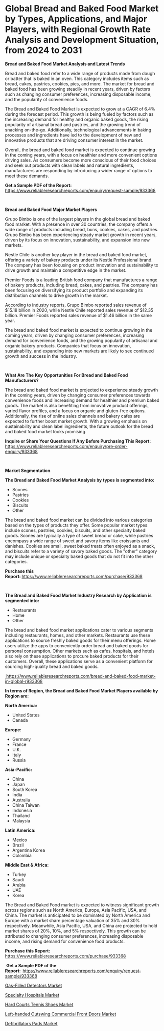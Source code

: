 <p><h1>Global Bread and Baked Food Market by Types, Applications, and Major Players, with Regional Growth Rate Analysis and Development Situation, from 2024 to 2031</h1></p><p><strong>Bread and Baked Food Market Analysis and Latest Trends</strong></p>
<p><p>Bread and baked food refer to a wide range of products made from dough or batter that is baked in an oven. This category includes items such as bread, cakes, pastries, cookies, pies, and more. The market for bread and baked food has been growing steadily in recent years, driven by factors such as changing consumer preferences, increasing disposable income, and the popularity of convenience foods.</p><p>The Bread and Baked Food Market is expected to grow at a CAGR of 6.4% during the forecast period. This growth is being fueled by factors such as the increasing demand for healthy and organic baked goods, the rising popularity of artisanal bread and pastries, and the growing trend of snacking on-the-go. Additionally, technological advancements in baking processes and ingredients have led to the development of new and innovative products that are driving consumer interest in the market.</p><p>Overall, the bread and baked food market is expected to continue growing in the coming years, with a focus on healthier and more convenient options driving sales. As consumers become more conscious of their food choices and seek out products with clean labels and natural ingredients, manufacturers are responding by introducing a wider range of options to meet these demands.</p></p>
<p><strong>Get a Sample PDF of the Report:&nbsp;</strong> <a href="https://www.reliableresearchreports.com/enquiry/request-sample/933368">https://www.reliableresearchreports.com/enquiry/request-sample/933368</a></p>
<p>&nbsp;</p>
<p><strong>Bread and Baked Food Major Market Players</strong></p>
<p><p>Grupo Bimbo is one of the largest players in the global bread and baked food market. With a presence in over 30 countries, the company offers a wide range of products including bread, buns, cookies, cakes, and pastries. Grupo Bimbo has been experiencing steady market growth in recent years, driven by its focus on innovation, sustainability, and expansion into new markets.</p><p>Nestle Chile is another key player in the bread and baked food market, offering a variety of bakery products under its Nestle Professional brand. The company has been focusing on product innovation and sustainability to drive growth and maintain a competitive edge in the market.</p><p>Premier Foods is a leading British food company that manufactures a range of bakery products, including bread, cakes, and pastries. The company has been focusing on diversifying its product portfolio and expanding its distribution channels to drive growth in the market.</p><p>According to industry reports, Grupo Bimbo reported sales revenue of $15.18 billion in 2020, while Nestle Chile reported sales revenue of $12.35 billion. Premier Foods reported sales revenue of $1.46 billion in the same year.</p><p>The bread and baked food market is expected to continue growing in the coming years, driven by changing consumer preferences, increasing demand for convenience foods, and the growing popularity of artisanal and organic bakery products. Companies that focus on innovation, sustainability, and expanding into new markets are likely to see continued growth and success in the industry.</p></p>
<p>&nbsp;</p>
<p><strong>What Are The Key Opportunities For Bread and Baked Food Manufacturers?</strong></p>
<p><p>The bread and baked food market is projected to experience steady growth in the coming years, driven by changing consumer preferences towards convenience foods and increasing demand for healthier and premium baked goods. The market is also benefiting from innovative product offerings, varied flavor profiles, and a focus on organic and gluten-free options. Additionally, the rise of online sales channels and bakery cafes are expected to further boost market growth. With a growing emphasis on sustainability and clean label ingredients, the future outlook for the bread and baked food market looks promising.</p></p>
<p><strong>Inquire or Share Your Questions If Any Before Purchasing This Report:</strong> <a href="https://www.reliableresearchreports.com/enquiry/pre-order-enquiry/933368">https://www.reliableresearchreports.com/enquiry/pre-order-enquiry/933368</a></p>
<p>&nbsp;</p>
<p><strong>Market Segmentation</strong></p>
<p><strong>The Bread and Baked Food Market Analysis by types is segmented into:</strong></p>
<p><ul><li>Scones</li><li>Pastries</li><li>Cookies</li><li>Biscuits</li><li>Other</li></ul></p>
<p><p>The bread and baked food market can be divided into various categories based on the types of products they offer. Some popular market types include scones, pastries, cookies, biscuits, and other specialty baked goods. Scones are typically a type of sweet bread or cake, while pastries encompass a wide range of sweet and savory items like croissants and danishes. Cookies are small, sweet baked treats often enjoyed as a snack, and biscuits refer to a variety of savory baked goods. The "other" category may include unique or specialty baked goods that do not fit into the other categories.</p></p>
<p><strong>Purchase this Report:&nbsp;</strong><a href="https://www.reliableresearchreports.com/purchase/933368">https://www.reliableresearchreports.com/purchase/933368</a></p>
<p>&nbsp;</p>
<p><strong>The Bread and Baked Food Market Industry Research by Application is segmented into:</strong></p>
<p><ul><li>Restaurants</li><li>Home</li><li>Other</li></ul></p>
<p><p>The bread and baked food market applications cater to various segments including restaurants, homes, and other markets. Restaurants use these applications to source freshly baked goods for their menu offerings. Home users utilize the apps to conveniently order bread and baked goods for personal consumption. Other markets such as cafes, hospitals, and hotels also rely on these applications to procure baked products for their customers. Overall, these applications serve as a convenient platform for sourcing high-quality bread and baked goods.</p></p>
<p><a href="https://www.reliableresearchreports.com/bread-and-baked-food-market-in-global-r933368">&nbsp;https://www.reliableresearchreports.com/bread-and-baked-food-market-in-global-r933368</a></p>
<p><strong>In terms of Region, the Bread and Baked Food Market Players available by Region are:</strong></p>
<p>
    <p> <strong> North America: </strong>
        <ul>
            <li>United States</li>
            <li>Canada</li>
        </ul>
        </p> 
    <p> <strong> Europe: </strong>
        <ul>
            <li>Germany</li>
            <li>France</li>
            <li>U.K.</li>
            <li>Italy</li>
            <li>Russia</li>
        </ul>
        </p> 
    <p> <strong> Asia-Pacific: </strong>
        <ul>
            <li>China</li>
            <li>Japan</li>
            <li>South Korea</li>
            <li>India</li>
            <li>Australia</li>
            <li>China Taiwan</li>
            <li>Indonesia</li>
            <li>Thailand</li>
            <li>Malaysia</li>
        </ul>
        </p> 
    <p> <strong> Latin America: </strong>
        <ul>
            <li>Mexico</li>
            <li>Brazil</li>
            <li>Argentina Korea</li>
            <li>Colombia</li>
        </ul>
        </p> 
    <p> <strong> Middle East & Africa: </strong>
        <ul>
            <li>Turkey</li>
            <li>Saudi</li>
            <li>Arabia</li>
            <li>UAE</li>
            <li>Korea</li>
        </ul>
    </p>
    </p>
<p><p>The Bread and Baked Food market is expected to witness significant growth across regions such as North America, Europe, Asia Pacific, USA, and China. The market is anticipated to be dominated by North America and Europe with a market share percentage valuation of 35% and 30% respectively. Meanwhile, Asia Pacific, USA, and China are projected to hold market shares of 20%, 10%, and 5% respectively. This growth can be attributed to changing consumer preferences, increasing disposable income, and rising demand for convenience food products.</p></p>
<p><strong>Purchase this Report: </strong><a href="https://www.reliableresearchreports.com/purchase/933368">https://www.reliableresearchreports.com/purchase/933368</a></p>
<p>&nbsp;<strong>Get a Sample PDF of the Report:&nbsp;&nbsp;</strong><a href="https://www.reliableresearchreports.com/enquiry/request-sample/933368">https://www.reliableresearchreports.com/enquiry/request-sample/933368</a></p>
<p><strong></strong></p>
<p><p><a href="https://github.com/sofayahoo2023/Market-Research-Report-List-6/blob/main/gas-filled-detectors-market.md">Gas-Filled Detectors Market</a></p><p><a href="https://medium.com/@parmer78465/navigating-the-global-specialty-hospitals-market-landscape-trends-forecasts-and-impact-analysis-3f33f4bbbe91">Specialty Hospitals Market</a></p><p><a href="https://github.com/joannesouthgate/Market-Research-Report-List-4/blob/main/hard-courts-tennis-shoes-market.md">Hard Courts Tennis Shoes Market</a></p><p><a href="https://www.linkedin.com/pulse/left-handed-outswing-commercial-front-doors-market-trends-5dwqe?trackingId=v27%2FGtTDtnaycjxvw67pGA%3D%3D">Left-handed Outswing Commercial Front Doors Market</a></p><p><a href="https://issuu.com/reportprime-2/docs/defibrillators-pads-market-size-203_ed1a0799e6ff3a">Defibrillators Pads Market</a></p></p>